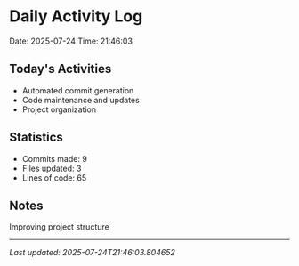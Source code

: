 # Daily Activity Log

Date: 2025-07-24
Time: 21:46:03

## Today's Activities
- Automated commit generation
- Code maintenance and updates
- Project organization

## Statistics
- Commits made: 9
- Files updated: 3
- Lines of code: 65

## Notes
Improving project structure

---
*Last updated: 2025-07-24T21:46:03.804652*
